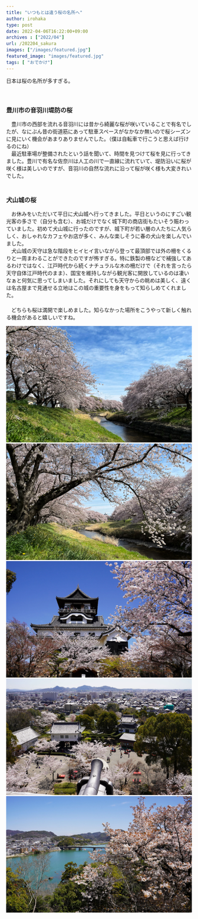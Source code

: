 ```yaml
---
title: "いつもとは違う桜の名所へ"
author: irohaka
type: post
date: 2022-04-06T16:22:00+09:00
archives : ["2022/04"]
url: /202204_sakura
images: ["/images/featured.jpg"]
featured_image: "images/featured.jpg"
tags: [ "おでかけ"]
---
```


日本は桜の名所が多すぎる。  
<!--more-->
　  

### 豊川市の音羽川堤防の桜
　豊川市の西部を流れる音羽川には昔から綺麗な桜が咲いていることで有名でしたが、なにぶん昔の街道筋にあって駐車スペースがなかなか無いので桜シーズンに見にいく機会があまりありませんでした。（僕は自転車で行こうと思えば行けるのにね）  
　最近駐車場が整備されたという話を聞いて、時間を見つけて桜を見に行ってきました。豊川で有名な佐奈川は人工の川で一直線に流れていて、堤防沿いに桜が咲く様は美しいのですが、音羽川の自然な流れに沿って桜が咲く様も大変きれいでした。  
　　  
### 犬山城の桜  
　お休みをいただいて平日に犬山城へ行ってきました。平日というのにすごい観光客の多さで（自分も含む）、お城だけでなく城下町の商店街もたいそう賑わっていました。初めて犬山城に行ったのですが、城下町が若い層の人たちに人気らしく、おしゃれなカフェやお店が多く、みんな楽しそうに春の犬山を楽しんでいました。  
　犬山城の天守は急な階段をヒイヒイ言いながら登って最頂部では外の柵をくるりと一周まわることができたのですが怖すぎる。特に鉄製の柵などで補強してあるわけではなく、江戸時代から続くナチュラルな木の柵だけで（それを言ったら天守自体江戸時代のまま）、国宝を維持しながら観光客に開放しているのは凄いなぁと何気に思ってしまいました。それにしても天守からの眺めは美しく、遠くは名古屋まで見通せる立地はこの城の重要性を身をもって知らしめてくれました。  
　  
　どちらも桜は満開で楽しめました。知らなかった場所をこうやって新しく触れる機会があると嬉しいですね。  

![音羽川の堤防を歩くのが楽しい](images/2022-04-06-01.jpg)  
![川が自然なカーブを描いているので綺麗。](images/2022-04-06-02.jpg)  
![国宝犬山城](images/2022-04-06-03.jpg)  
![いい眺め](images/2022-04-06-04.jpg)  
![木曽川と桜が綺麗。昔からの眺めなのかな。](images/2022-04-06-05.jpg)  

